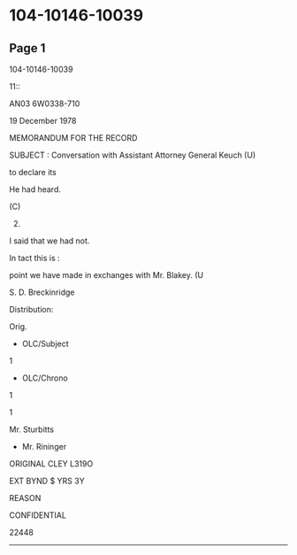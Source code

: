# 104-10146-10039

## Page 1

104-10146-10039

11::

AN03 6W0338-710

19 December 1978

MEMORANDUM FOR THE RECORD

SUBJECT : Conversation with Assistant Attorney General Keuch (U)

to declare its

He had heard.

(C)

2.

I said that we had not.

In tact this is :

point we have made in exchanges with Mr. Blakey. (U

S. D. Breckinridge

Distribution:

Orig.

- OLC/Subject

1

- OLC/Chrono

1

1

Mr. Sturbitts

- Mr. Rininger

ORIGINAL CLEY L319O

EXT BYND $ YRS 3Y

REASON

CONFIDENTIAL

22448

---

